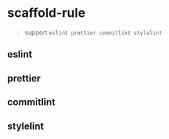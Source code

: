 # scaffold-rule

> support  `eslint prettier commitlint stylelint`

## eslint

## prettier

## commitlint

## stylelint

